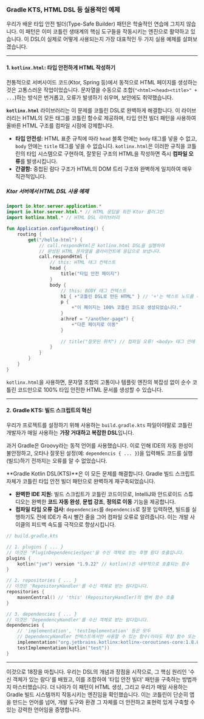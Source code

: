 ### Gradle KTS, HTML DSL 등 실용적인 예제

우리가 배운 타입 안전 빌더(Type-Safe Builder) 패턴은 학술적인 연습에 그치지 않습니다. 이 패턴은 이미 코틀린 생태계의 핵심 도구들을 작동시키는 엔진으로 활약하고 있습니다. 이 DSL이 실제로 어떻게 사용되는지 가장 대표적인 두 가지 실용 예제를 살펴보겠습니다.

-----

#### 1\. `kotlinx.html`: 타입 안전하게 HTML 작성하기

전통적으로 서버사이드 코드(Ktor, Spring 등)에서 동적으로 HTML 페이지를 생성하는 것은 고통스러운 작업이었습니다. 문자열을 수동으로 조합(`"<html><head><title>" + ...`)하는 방식은 번거롭고, 오류가 발생하기 쉬우며, 보안에도 취약했습니다.

**`kotlinx.html`** 라이브러리는 이 문제를 코틀린 DSL로 완벽하게 해결합니다. 이 라이브러리는 HTML의 모든 태그를 코틀린 함수로 제공하며, 타입 안전 빌더 패턴을 사용하여 올바른 HTML 구조를 컴파일 시점에 강제합니다.

  * **타입 안전성:** HTML 표준 규칙에 따라 `head` 블록 안에는 `body` 태그를 넣을 수 없고, `body` 안에는 `title` 태그를 넣을 수 없습니다. `kotlinx.html`은 이러한 규칙을 코틀린의 타입 시스템으로 구현하여, 잘못된 구조의 HTML을 작성하면 즉시 **컴파일 오류**를 발생시킵니다.
  * **간결함:** 중첩된 람다 구조가 HTML의 DOM 트리 구조와 완벽하게 일치하여 매우 직관적입니다.

##### Ktor 서버에서 HTML DSL 사용 예제

```kotlin
import io.ktor.server.application.*
import io.ktor.server.html.* // HTML 응답을 위한 Ktor 플러그인
import kotlinx.html.* // HTML DSL 라이브러리

fun Application.configureRouting() {
    routing {
        get("/hello-html") {
            // call.respondHtml은 kotlinx.html DSL을 실행하여
            // 완성된 HTML 문자열을 클라이언트에 응답으로 보냅니다.
            call.respondHtml {
                // this: HTML 태그 컨텍스트
                head {
                    title("타입 안전 페이지")
                }
                body {
                    // this: BODY 태그 컨텍스트
                    h1 { +"코틀린 DSL로 만든 HTML" } // '+'는 텍스트 노드를 추가하는 연산자 오버로딩
                    p {
                        +"이 페이지는 100% 코틀린 코드로 생성되었습니다."
                    }
                    a(href = "/another-page") {
                        +"다른 페이지로 이동"
                    }
                    
                    // title("잘못된 위치") // 컴파일 오류! <body> 태그 안에 <title>을 넣을 수 없습니다.
                }
            }
        }
    }
}
```

`kotlinx.html`을 사용하면, 문자열 조합의 고통이나 템플릿 엔진의 복잡성 없이 순수 코틀린 코드만으로 100% 타입 안전한 HTML 문서를 생성할 수 있습니다.

-----

#### 2\. Gradle KTS: 빌드 스크립트의 혁신

우리가 프로젝트를 설정하기 위해 사용하는 `build.gradle.kts` 파일이야말로 코틀린 개발자가 매일 사용하는 **가장 거대하고 복잡한 DSL**입니다.

과거 Gradle은 Groovy라는 동적 언어를 사용했습니다. 이로 인해 IDE의 자동 완성이 불안정하고, 오타나 잘못된 설정(예: `dependencis { ... }`)을 입력해도 코드를 실행(빌드)하기 전까지는 오류를 알 수 없었습니다.

\*\*Gradle Kotlin DSL(KTS)\*\*은 이 모든 문제를 해결합니다. Gradle 빌드 스크립트 자체가 코틀린 타입 안전 빌더 패턴으로 완벽하게 재구축되었습니다.

  * **완벽한 IDE 지원:** 빌드 스크립트가 코틀린 코드이므로, IntelliJ와 안드로이드 스튜디오는 완벽한 **코드 자동 완성**, **문법 강조**, **정의로 이동** 기능을 제공합니다.
  * **컴파일 타임 오류 검사:** `dependencies`를 `dependencis`로 잘못 입력하면, 빌드를 실행하기도 전에 IDE가 즉시 빨간 줄을 그어 컴파일 오류로 알려줍니다. 이는 개발 사이클의 피드백 속도를 극적으로 향상시킵니다.

<!-- end list -->

```kotlin
// build.gradle.kts

// 1. plugins { ... }
// 이것은 'PluginDependenciesSpec'을 수신 객체로 받는 후행 람다 호출입니다.
plugins {
    kotlin("jvm") version "1.9.22" // kotlin()은 내부적으로 호출되는 함수
}

// 2. repositories { ... }
// 이것은 'RepositoryHandler'를 수신 객체로 받는 람다입니다.
repositories {
    mavenCentral() // 'this' (RepositoryHandler)의 멤버 함수 호출
}

// 3. dependencies { ... }
// 이것은 'DependencyHandler'를 수신 객체로 받는 람다입니다.
dependencies {
    // 'implementation', 'testImplementation' 등은 모두
    // DependencyHandler 컨텍스트에서만 사용할 수 있는 함수(아마도 확장 함수 또는 중위 함수)입니다.
    implementation("org.jetbrains.kotlinx:kotlinx-coroutines-core:1.8.0")
    testImplementation(kotlin("test"))
}
```

-----

이것으로 18장을 마칩니다. 우리는 DSL의 개념과 장점을 시작으로, 그 핵심 원리인 '수신 객체가 있는 람다'를 배웠고, 이를 조합하여 '타입 안전 빌더' 패턴을 구축하는 방법까지 마스터했습니다. 더 나아가 이 패턴이 HTML 생성, 그리고 우리가 매일 사용하는 Gradle 빌드 시스템까지 작동시키는 엔진임을 확인했습니다. 이는 코틀린이 단순히 앱을 만드는 언어를 넘어, 개발 도구와 환경 그 자체를 더 안전하고 표현력 있게 구축할 수 있는 강력한 언어임을 증명합니다.